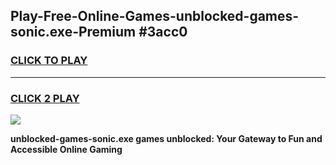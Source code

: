 
## Play-Free-Online-Games-unblocked-games-sonic.exe-Premium #3acc0
<h3>
<a href="https://premium.freeplayer.one?title=unblocked-games-sonic.exe&ref=8M">CLICK TO PLAY</a></h3>
<hr>

<h3>
<a href="https://premium.freeplayer.one?title=unblocked-games-sonic.exe&ref=8M">CLICK 2 PLAY</a>
  
</h3>

<a href="https://premium.freeplayer.one?title=unblocked-games-sonic.exe&ref=8M"><img src="https://clearcache.store/games.png"></a>


**unblocked-games-sonic.exe games unblocked: Your Gateway to Fun and Accessible Online Gaming**

